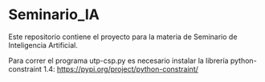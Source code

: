 # Seminario_IA
Este repositorio contiene el proyecto para la materia de Seminario de Inteligencia Artificial.

Para correr el programa utp-csp.py es necesario instalar la librería python-constraint 1.4:
https://pypi.org/project/python-constraint/


